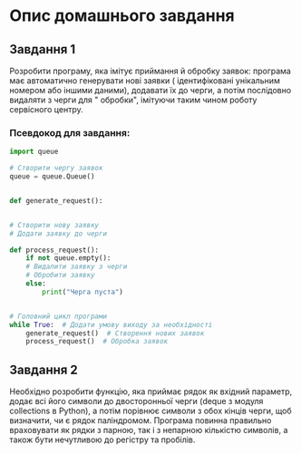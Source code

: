 # Опис домашнього завдання

## Завдання 1

Розробити програму, яка імітує приймання й обробку заявок: програма має автоматично генерувати нові заявки (
ідентифіковані унікальним номером або іншими даними), додавати їх до черги, а потім послідовно видаляти з черги для "
обробки", імітуючи таким чином роботу сервісного центру.

### Псевдокод для завдання:

```python
import queue

# Створити чергу заявок
queue = queue.Queue()


def generate_request():


# Створити нову заявку
# Додати заявку до черги

def process_request():
    if not queue.empty():
    # Видалити заявку з черги
    # Обробити заявку
    else:
        print("Черга пуста")


# Головний цикл програми
while True:  # Додати умову виходу за необхідності
    generate_request()  # Створення нових заявок
    process_request()  # Обробка заявок
```

## Завдання 2

Необхідно розробити функцію, яка приймає рядок як вхідний параметр, додає всі його символи до двосторонньої черги (deque
з модуля collections в Python), а потім порівнює символи з обох кінців черги, щоб визначити, чи є рядок паліндромом.
Програма повинна правильно враховувати як рядки з парною, так і з непарною кількістю символів, а також бути нечутливою
до регістру та пробілів.